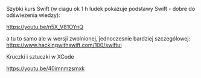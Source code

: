 Szybki kurs Swift (w ciagu ok 1 h ludek pokazuje podstawy Swift - dobre do odświeżenia wiedzy):

https://youtu.be/n5X_V81OYnQ

a tu to samo ale w wersji zwolnionej, jednoczesnie bardziej szczególowej:
https://www.hackingwithswift.com/100/swiftui


Kruczki i sztuczki w XCode

https://youtu.be/40imnmzsmxk


